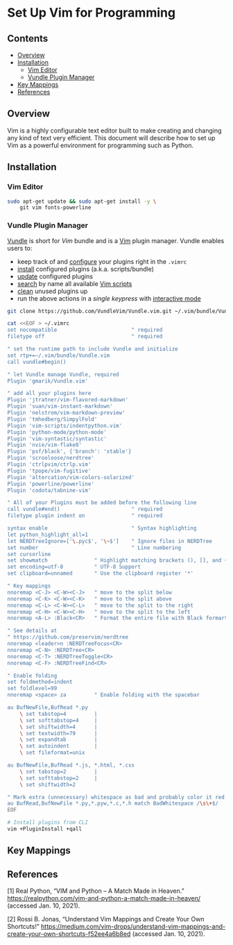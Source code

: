 # Set Up Vim for Programming <!-- omit in toc -->

## Contents <!-- omit in toc -->

- [Overview](#overview)
- [Installation](#installation)
  - [Vim Editor](#vim-editor)
  - [Vundle Plugin Manager](#vundle-plugin-manager)
- [Key Mappings](#key-mappings)
- [References](#references)

## Overview

Vim is a highly configurable text editor built to make creating and changing any kind of text very efficient.
This document will describe how to set up Vim as a powerful environment for programming such as Python.

## Installation

### Vim Editor

```bash
sudo apt-get update && sudo apt-get install -y \
    git vim fonts-powerline
```

### Vundle Plugin Manager

[Vundle](https://github.com/VundleVim/Vundle.vim) is short for _Vim_ bundle
and is a [Vim](http://www.vim.org/) plugin manager. Vundle enables users to:

- keep track of and [configure](https://github.com/VundleVim/Vundle.vim/blob/v0.10.2/doc/vundle.txt#L126-L233) your plugins right in the `.vimrc`
- [install](https://github.com/VundleVim/Vundle.vim/blob/v0.10.2/doc/vundle.txt#L234-L254) configured plugins (a.k.a. scripts/bundle)
- [update](https://github.com/VundleVim/Vundle.vim/blob/v0.10.2/doc/vundle.txt#L255-L265) configured plugins
- [search](https://github.com/VundleVim/Vundle.vim/blob/v0.10.2/doc/vundle.txt#L266-L295) by name all available [Vim scripts](http://vim-scripts.org/vim/scripts.html)
- [clean](https://github.com/VundleVim/Vundle.vim/blob/v0.10.2/doc/vundle.txt#L303-L318) unused plugins up
- run the above actions in a _single keypress_ with [interactive mode](https://github.com/VundleVim/Vundle.vim/blob/v0.10.2/doc/vundle.txt#L319-L360)

```bash
git clone https://github.com/VundleVim/Vundle.vim.git ~/.vim/bundle/Vundle.vim

cat <<EOF > ~/.vimrc
set nocompatible                        " required
filetype off                            " required

" set the runtime path to include Vundle and initialize
set rtp+=~/.vim/bundle/Vundle.vim
call vundle#begin()

" let Vundle manage Vundle, required
Plugin 'gmarik/Vundle.vim'

" add all your plugins here
Plugin 'jtratner/vim-flavored-markdown'
Plugin 'suan/vim-instant-markdown'
Plugin 'nelstrom/vim-markdown-preview'
Plugin 'tmhedberg/SimpylFold'
Plugin 'vim-scripts/indentpython.vim'
Plugin 'python-mode/python-mode'
Plugin 'vim-syntastic/syntastic'
Plugin 'nvie/vim-flake8'
Plugin 'psf/black', {'branch': 'stable'}
Plugin 'scrooloose/nerdtree'
Plugin 'ctrlpvim/ctrlp.vim'
Plugin 'tpope/vim-fugitive'
Plugin 'altercation/vim-colors-solarized'
Plugin 'powerline/powerline'
Plugin 'codota/tabnine-vim'

" All of your Plugins must be added before the following line
call vundle#end()                       " required
filetype plugin indent on               " required

syntax enable                           " Syntax highlighting
let python_highlight_all=1
let NERDTreeIgnore=['\.pyc$', '\~$']    " Ignore files in NERDTree
set number                              " Line numbering
set cursorline
set showmatch               " Highlight matching brackets (), [], and {}
set encoding=utf-8          " UTF-8 Support
set clipboard=unnamed       " Use the clipboard register '*'

" Key mappings
nnoremap <C-J> <C-W><C-J>   " move to the split below
nnoremap <C-K> <C-W><C-K>   " move to the split above
nnoremap <C-L> <C-W><C-L>   " move to the split to the right
nnoremap <C-H> <C-W><C-H>   " move to the split to the left
nnoremap <A-L> :Black<CR>   " Format the entire file with Black formarter

" See details at
" https://github.com/preservim/nerdtree
nnoremap <leader>n :NERDTreeFocus<CR>
nnoremap <C-N> :NERDTree<CR>
nnoremap <C-T> :NERDTreeToggle<CR>
nnoremap <C-F> :NERDTreeFind<CR>

" Enable folding
set foldmethod=indent
set foldlevel=99
nnoremap <space> za         " Enable folding with the spacebar

au BufNewFile,BufRead *.py
    \ set tabstop=4         |
    \ set softtabstop=4     |
    \ set shiftwidth=4      |
    \ set textwidth=79      |
    \ set expandtab         |
    \ set autoindent        |
    \ set fileformat=unix

au BufNewFile,BufRead *.js, *.html, *.css
    \ set tabstop=2         |
    \ set softtabstop=2     |
    \ set shiftwidth=2

" Mark extra (unnecessary) whitespace as bad and probably color it red.
au BufRead,BufNewFile *.py,*.pyw,*.c,*.h match BadWhitespace /\s\+$/
EOF

# Install plugins from CLI
vim +PluginInstall +qall
```

## Key Mappings

## References

[1] Real Python, “VIM and Python – A Match Made in Heaven.” https://realpython.com/vim-and-python-a-match-made-in-heaven/ (accessed Jan. 10, 2021).

[2] Rossi B. Jonas, “Understand Vim Mappings and Create Your Own Shortcuts!” https://medium.com/vim-drops/understand-vim-mappings-and-create-your-own-shortcuts-f52ee4a6b8ed (accessed Jan. 10, 2021).
